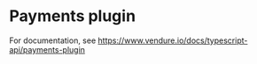 # Payments plugin

For documentation, see https://www.vendure.io/docs/typescript-api/payments-plugin
